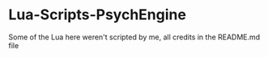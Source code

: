 # Lua-Scripts-PsychEngine
Some of the Lua here weren't scripted by me, all credits in the README.md file
